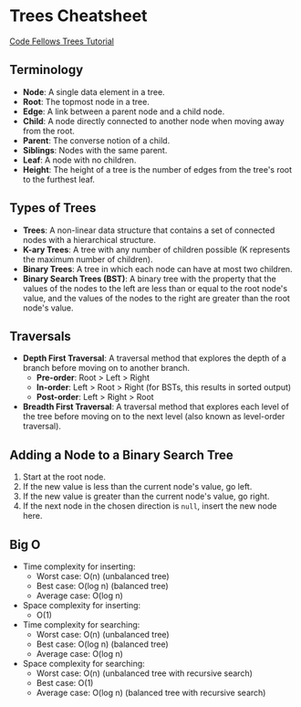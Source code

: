 # Trees Cheatsheet

[Code Fellows Trees Tutorial](https://codefellows.github.io/common_curriculum/data_structures_and_algorithms/Code_401/class-15/resources/Trees.html)

## Terminology

- **Node**: A single data element in a tree.
- **Root**: The topmost node in a tree.
- **Edge**: A link between a parent node and a child node.
- **Child**: A node directly connected to another node when moving away from the root.
- **Parent**: The converse notion of a child.
- **Siblings**: Nodes with the same parent.
- **Leaf**: A node with no children.
- **Height**: The height of a tree is the number of edges from the tree's root to the furthest leaf.

## Types of Trees

- **Trees**: A non-linear data structure that contains a set of connected nodes with a hierarchical structure.
- **K-ary Trees**: A tree with any number of children possible (K represents the maximum number of children).
- **Binary Trees**: A tree in which each node can have at most two children.
- **Binary Search Trees (BST)**: A binary tree with the property that the values of the nodes to the left are less than or equal to the root node's value, and the values of the nodes to the right are greater than the root node's value.

## Traversals

- **Depth First Traversal**: A traversal method that explores the depth of a branch before moving on to another branch.
  - **Pre-order**: Root > Left > Right
  - **In-order**: Left > Root > Right (for BSTs, this results in sorted output)
  - **Post-order**: Left > Right > Root
- **Breadth First Traversal**: A traversal method that explores each level of the tree before moving on to the next level (also known as level-order traversal).

## Adding a Node to a Binary Search Tree

1. Start at the root node.
2. If the new value is less than the current node's value, go left.
3. If the new value is greater than the current node's value, go right.
4. If the next node in the chosen direction is `null`, insert the new node here.

## Big O

- Time complexity for inserting:
  - Worst case: O(n) (unbalanced tree)
  - Best case: O(log n) (balanced tree)
  - Average case: O(log n)
- Space complexity for inserting:
  - O(1)
- Time complexity for searching:
  - Worst case: O(n) (unbalanced tree)
  - Best case: O(log n) (balanced tree)
  - Average case: O(log n)
- Space complexity for searching:
  - Worst case: O(n) (unbalanced tree with recursive search)
  - Best case: O(1)
  - Average case: O(log n) (balanced tree with recursive search)
